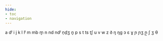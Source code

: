 ```yaml
---
hide:
- toc
- navigation
---
```

a
dʲ
i
j
k
l
lʲ
m
mb
m̥
n
nd
ndʲ
n̠d̠ʒ
n̥
p
s
t
ts
t̠ʃ
u
v
w
z
ð
ŋ
ŋɡ
ɔ
ɛ
ɣ
ɲ
ɲʒ
ɲ̥
ʃ
ʒ
θ
